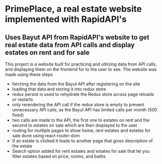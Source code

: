 # PrimePlace, a real estate website implemented with RapidAPI's

## Uses Bayut API from RapidAPI's website to get real estate data from API calls and display estates on rent and for sale

This project is a website built for practicing and utilizing data from API calls, and displaying them on the frontend for to the user to see. The website was made using these steps

- fetching the data from the Bayut API after registering on the site
- loading that data and storing it into redux store
- redux persist is used to rehydrate the Redux store across page reloads or restarts
- only rerendering the API call if the redux store is empty to prevent unnecessary API calls, as the Bayut API has limited calls per month (500 fixed)
- two calls are made to the API, the first one to estates on rent and the second to estates on sale which are then displayed to the user
- routing for multiple pages to show home, rent estates and estates for sale done using react-router-dom
- If an estate is clicked it leads to another page that gives description of the estate
- Search option added for rent estates and estates for sale that let you filter estates based on price, rooms, and baths
